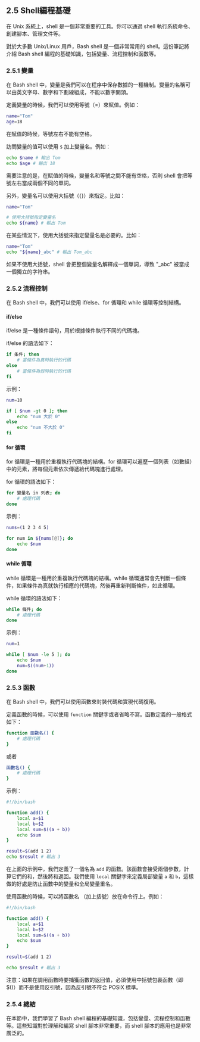## 2.5 Shell編程基礎

在 Unix 系統上，shell 是一個非常重要的工具。你可以通過 shell 執行系統命令、創建腳本、管理文件等。

對於大多數 Unix/Linux 用戶，Bash shell 是一個非常常用的 shell。這份筆記將介紹 Bash shell 編程的基礎知識，包括變量、流程控制和函數等。

### 2.5.1 變量

在 Bash shell 中，變量是我們可以在程序中保存數據的一種機制。變量的名稱可以由英文字母、數字和下劃線組成，不能以數字開頭。

定義變量的時候，我們可以使用等號（=）來賦值。例如：

```bash
name="Tom"
age=18
```

在賦值的時候，等號左右不能有空格。

訪問變量的值可以使用 `$` 加上變量名。例如：

```bash
echo $name # 輸出 Tom
echo $age # 輸出 18
```

需要注意的是，在賦值的時候，變量名和等號之間不能有空格，否則 shell 會把等號左右當成兩個不同的單詞。

另外，變量名可以使用大括號（{}）來指定。比如：

```bash
name="Tom"

# 使用大括號指定變量名
echo ${name} # 輸出 Tom
```

在某些情況下，使用大括號來指定變量名是必要的。比如：

```bash
name="Tom"
echo "${name}_abc" # 輸出 Tom_abc
```

如果不使用大括號，shell 會把整個變量名解釋成一個單詞，導致 "_abc" 被當成一個獨立的字符串。

### 2.5.2 流程控制

在 Bash shell 中，我們可以使用 if/else、for 循環和 while 循環等控制結構。

#### if/else

if/else 是一種條件語句，用於根據條件執行不同的代碼塊。

if/else 的語法如下：

```bash
if 条件; then
    # 當條件為真時執行的代碼
else
    # 當條件為假時執行的代碼
fi
```

示例：

```bash
num=10

if [ $num -gt 0 ]; then
    echo "num 大於 0"
else
    echo "num 不大於 0"
fi
```

#### for 循環

for 循環是一種用於重複執行代碼塊的結構。for 循環可以遍歷一個列表（如數組）中的元素，將每個元素依次傳遞給代碼塊進行處理。

for 循環的語法如下：

```bash
for 變量名 in 列表; do
    # 處理代碼
done
```

示例：

```bash
nums=(1 2 3 4 5)

for num in ${nums[@]}; do
    echo $num
done
```

#### while 循環

while 循環是一種用於重複執行代碼塊的結構。while 循環通常會先判斷一個條件，如果條件為真就執行相應的代碼塊，然後再重新判斷條件，如此循環。

while 循環的語法如下：

```bash
while 條件; do
    # 處理代碼
done
```

示例：

```bash
num=1

while [ $num -le 5 ]; do
    echo $num
    num=$((num+1))
done
```

### 2.5.3 函數

在 Bash shell 中，我們可以使用函數來封裝代碼和實現代碼復用。

定義函數的時候，可以使用 `function` 關鍵字或者省略不寫。函數定義的一般格式如下：

```bash
function 函數名() {
    # 處理代碼
}
```

或者

```bash
函數名() {
    # 處理代碼
}
```

示例：

```bash
#!/bin/bash

function add() {
    local a=$1
    local b=$2
    local sum=$((a + b))
    echo $sum
}

result=$(add 1 2)
echo $result # 輸出 3
```

在上面的示例中，我們定義了一個名為 `add` 的函數。該函數會接受兩個參數，計算它們的和，然後將和返回。我們使用 `local` 關鍵字來定義局部變量 `a` 和 `b`，這樣做的好處是防止函數中的變量和全局變量重名。

使用函數的時候，可以將函數名 （加上括號）放在命令行上。例如：

```bash
#!/bin/bash

function add() {
    local a=$1
    local b=$2
    local sum=$((a + b))
    echo $sum
}

result=$(add 1 2)

echo $result # 輸出 3
```

注意：如果在調用函數時要捕獲函數的返回值，必須使用中括號包裹函數（即 $()）而不是使用反引號，因為反引號不符合 POSIX 標準。

### 2.5.4 總結

在本節中，我們學習了 Bash shell 編程的基礎知識，包括變量、流程控制和函數等。這些知識對於理解和編寫 shell 腳本非常重要，而 shell 腳本的應用也是非常廣泛的。